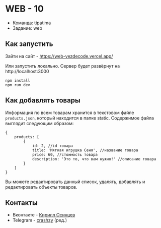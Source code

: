 # WEB - 10
- Команда: tipatima
- Задание: web
## Как запустить
Зайти на сайт - https://web-vezdecode.vercel.app/

Или запустить локально. Сервер будет развёрнут на http://localhost:3000
```
npm install
npm run dev
```
## Как добавлять товары
Информация по всем товарам хранится в текстовом файле ```products.json```, который находится в папке static.
Содержимое файла выглядит следующим образом:
```
{
	products: [
		{
			id: 2, //id товара
			title: 'Мягкая игрушка Сеня', //название товара
			price: 60, //стоимость товара
			description: 'Это то, что вам нужно!' //описание товара
		}
	]
}
```
Вы можете редактировать данный список, удалять, добавлять и редактировать объекты товаров.
## Контакты
- Вконтакте - [Кирилл Осинцев](https://vk.com/crashzy)
- Telegram - [crashzy](https://t.me/crashzy) (ред.)